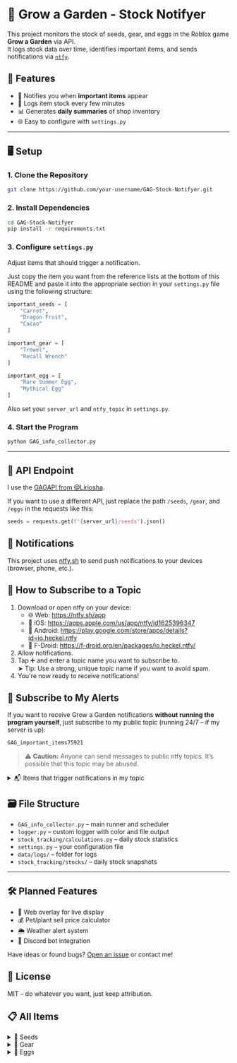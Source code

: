 # 🌱 Grow a Garden - Stock Notifyer

This project monitors the stock of seeds, gear, and eggs in the Roblox game **Grow a Garden** via API.  
It logs stock data over time, identifies important items, and sends notifications via [`ntfy`](https://ntfy.sh).


## 🚀 Features

- 🔔 Notifies you when **important items** appear
- 🧾 Logs item stock every few minutes
- 📊 Generates **daily summaries** of shop inventory
- 🌐 Easy to configure with `settings.py`

---

## 🖥️ Setup

### 1. Clone the Repository
```bash
git clone https://github.com/your-username/GAG-Stock-Notifyer.git
```


### 2. Install Dependencies
```bash
cd GAG-Stock-Notifyer
pip install -r requirements.txt
```


### 3. Configure `settings.py`
Adjust items that should trigger a notification.

Just copy the item you want from the reference lists at the bottom of this README and paste it into the appropriate section in your `settings.py` file using the following structure:

```python
important_seeds = [
    "Carrot",
    "Dragon Fruit",
    "Cacao"
]

important_gear = [
    "Trowel",
    "Recall Wrench"
]

important_egg = [
    "Rare Summer Egg",
    "Mythical Egg"
]
```

Also set your `server_url` and `ntfy_topic` in `settings.py`.


### 4. Start the Program
```bash
python GAG_info_collector.py
```

---

## 🔌 API Endpoint

I use the [GAGAPI from @Liriosha](https://github.com/Liriosha/GAGAPI).

If you want to use a different API, just replace the path `/seeds`, `/gear`, and `/eggs` in the requests like this:

```python
seeds = requests.get(f"{server_url}/seeds").json()
```


## 🔔 Notifications

This project uses [ntfy.sh](https://ntfy.sh) to send push notifications to your devices (browser, phone, etc.).


## 📲 How to Subscribe to a Topic

1. Download or open ntfy on your device:
   - 🌐 Web: https://ntfy.sh/app
   - 📱 iOS: https://apps.apple.com/us/app/ntfy/id1625396347
   - 📱 Android: https://play.google.com/store/apps/details?id=io.heckel.ntfy
   - 🐧 F-Droid: https://f-droid.org/en/packages/io.heckel.ntfy/
2. Allow notifications.
3. Tap ➕ and enter a topic name you want to subscribe to.  
   ➤ Tip: Use a strong, unique topic name if you want to avoid spam.
4. You're now ready to receive notifications!


## 📡 Subscribe to My Alerts

If you want to receive Grow a Garden notifications **without running the program yourself**, just subscribe to my public topic (running 24/7 – if my server is up):

```bash
GAG_important_items75921
```

> ⚠️ **Caution:** Anyone can send messages to public ntfy topics. It’s possible that this topic may be abused.

<details>
<summary>📬 Items that trigger notifications in my topic</summary>

### 🌱 Seeds
- Pepper  
- Cacao  
- Beanstalk  
- Ember Lily  
- Sugar Apple  
- Burning Bud  
- Giant Pinecone  
- Elder Strawberry  

### 🔧 Gear
- Godly Sprinkler  
- Master Sprinkler  
- Grandmaster Sprinkler  
- Levelup Lollipop  

### 🥚 Eggs
- Rare Summer Egg  
- Mythical Egg  
- Bug Egg  

</details>


## 🗃️ File Structure

- `GAG_info_collector.py` – main runner and scheduler  
- `logger.py` – custom logger with color and file output  
- `stock_tracking/calculations.py` – daily stock statistics  
- `settings.py` – your configuration file  
- `data/logs/` – folder for logs  
- `stock_tracking/stocks/` – daily stock snapshots  

---

## 🛠️ Planned Features

- 🧩 Web overlay for live display  
- 💰 Pet/plant sell price calculator  
- 🌦️ Weather alert system  
- 🤖 Discord bot integration  

Have ideas or found bugs? [Open an issue](https://github.com/your-username/GAG-Stock-Notifyer/issues) or contact me!


## 📜 License

MIT – do whatever you want, just keep attribution.


## 📋 All Items

<details>
<summary>🌱 Seeds</summary>

- Carrot  
- Strawberry  
- Blueberry  
- Orange Tulip  
- Tomato  
- Daffodil  
- Watermelon  
- Pumpkin  
- Apple  
- Bamboo  
- Coconut  
- Cactus  
- Dragon Fruit  
- Mango  
- Grape  
- Mushroom  
- Pepper  
- Cacao  
- Beanstalk  
- Ember Lily  
- Sugar Apple  
- Burning Bud  
- Giant Pinecone  
- Elder Strawberry

</details>

<details>
<summary>🔧 Gear</summary>

- Watering Can  
- Trading Ticket  
- Trowel  
- Recall Wrench  
- Basic Sprinkler  
- Advanced Sprinkler  
- Medium Toy  
- Medium Treat  
- Godly Sprinkler  
- Magnifying Glass  
- Master Sprinkler  
- Cleaning Spray  
- Favorite Tool  
- Harvest Tool  
- Friendship Pot  
- Grandmaster Sprinkler  
- Levelup Lollipop

</details>

<details>
<summary>🥚 Eggs</summary>

- Common Egg  
- Common Summer Egg  
- Rare Summer Egg  
- Mythical Egg  
- Paradise Egg  
- Bug Egg

</details>
